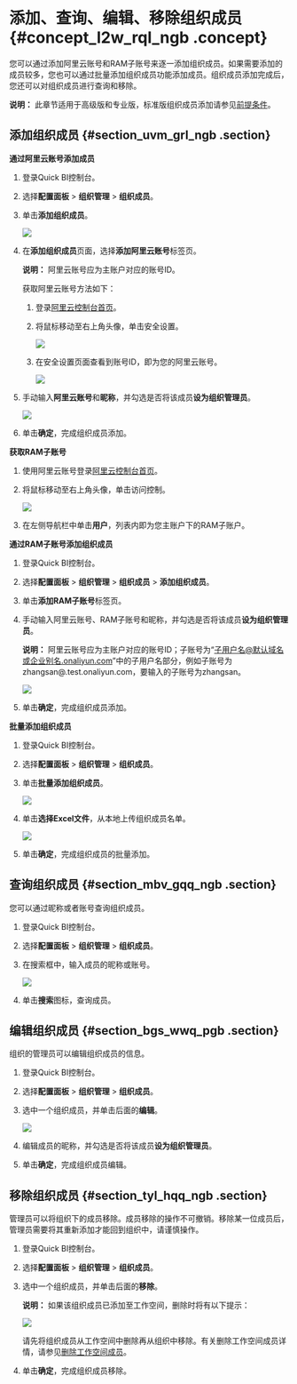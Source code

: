# 添加、查询、编辑、移除组织成员 {#concept_l2w_rql_ngb .concept}

您可以通过添加阿里云账号和RAM子账号来逐一添加组织成员。如果需要添加的成员较多，您也可以通过批量添加组织成员功能添加成员。组织成员添加完成后，您还可以对组织成员进行查询和移除。

**说明：** 此章节适用于高级版和专业版，标准版组织成员添加请参见[前提条件](../../../../intl.zh-CN/快速入门/准备工作/前提条件.md#)。

## 添加组织成员 {#section_uvm_grl_ngb .section}

**通过阿里云账号添加成员** 

1.  登录Quick BI控制台。
2.  选择**配置面板** \> **组织管理** \> **组织成员**。
3.  单击**添加组织成员**。

    ![](http://static-aliyun-doc.oss-cn-hangzhou.aliyuncs.com/assets/img/115408/156335705545240_zh-CN.png)

4.  在**添加组织成员**页面，选择**添加阿里云账号**标签页。

    **说明：** 阿里云账号应为主账户对应的账号ID。

    获取阿里云账号方法如下：

    1.  登录[阿里云控制台首页](https://home-intl.console.aliyun.com/)。
    2.  将鼠标移动至右上角头像，单击安全设置。

        ![](http://static-aliyun-doc.oss-cn-hangzhou.aliyuncs.com/assets/img/115408/156335705551195_zh-CN.png)

    3.  在安全设置页面查看到账号ID，即为您的阿里云账号。

        ![](http://static-aliyun-doc.oss-cn-hangzhou.aliyuncs.com/assets/img/115408/156335705551196_zh-CN.png)

5.  手动输入**阿里云账号**和**昵称**，并勾选是否将该成员**设为组织管理员**。

    ![](http://static-aliyun-doc.oss-cn-hangzhou.aliyuncs.com/assets/img/115408/156335705645241_zh-CN.png)

6.  单击**确定**，完成组织成员添加。

**获取RAM子账号** 

1.  使用阿里云账号登录[阿里云控制台首页](https://homenew.console.aliyun.com/)。
2.  将鼠标移动至右上角头像，单击访问控制。

    ![](http://static-aliyun-doc.oss-cn-hangzhou.aliyuncs.com/assets/img/115408/156335705651201_zh-CN.jpg)

3.  在左侧导航栏中单击**用户**，列表内即为您主账户下的RAM子账户。

**通过RAM子账号添加组织成员** 

1.  登录Quick BI控制台。
2.  选择**配置面板** \> **组织管理** \> **组织成员** \> **添加组织成员**。
3.  单击**添加RAM子账号**标签页。
4.  手动输入阿里云账号、RAM子账号和昵称，并勾选是否将该成员**设为组织管理员**。

    **说明：** 阿里云账号应为主账户对应的账号ID；子账号为“子用户名@默认域名或企业别名.onaliyun.com”中的子用户名部分，例如子账号为zhangsan@.test.onaliyun.com，要输入的子账号为zhangsan。

    ![](http://static-aliyun-doc.oss-cn-hangzhou.aliyuncs.com/assets/img/115408/156335705645242_zh-CN.png)

5.  单击**确定**，完成组织成员添加。

**批量添加组织成员** 

1.  登录Quick BI控制台。
2.  选择**配置面板** \> **组织管理** \> **组织成员**。
3.  单击**批量添加组织成员**。

    ![](http://static-aliyun-doc.oss-cn-hangzhou.aliyuncs.com/assets/img/115408/156335705645243_zh-CN.png)

4.  单击**选择Excel文件**，从本地上传组织成员名单。

    ![](http://static-aliyun-doc.oss-cn-hangzhou.aliyuncs.com/assets/img/115408/156335705645244_zh-CN.png)

5.  单击**确定**，完成组织成员的批量添加。

## 查询组织成员 {#section_mbv_gqq_ngb .section}

您可以通过昵称或者账号查询组织成员。

1.  登录Quick BI控制台。
2.  选择**配置面板** \> **组织管理** \> **组织成员**。
3.  在搜索框中，输入成员的昵称或账号。

    ![](http://static-aliyun-doc.oss-cn-hangzhou.aliyuncs.com/assets/img/115408/156335705645245_zh-CN.png)

4.  单击**搜索**图标，查询成员。

## 编辑组织成员 {#section_bgs_wwq_pgb .section}

组织的管理员可以编辑组织成员的信息。

1.  登录Quick BI控制台。
2.  选择**配置面板** \> **组织管理** \> **组织成员**。
3.  选中一个组织成员，并单击后面的**编辑**。

    ![](http://static-aliyun-doc.oss-cn-hangzhou.aliyuncs.com/assets/img/115408/156335705645247_zh-CN.png)

4.  编辑成员的昵称，并勾选是否将该成员**设为组织管理员**。
5.  单击**确定**，完成组织成员编辑。

## 移除组织成员 {#section_tyl_hqq_ngb .section}

管理员可以将组织下的成员移除。成员移除的操作不可撤销。移除某一位成员后，管理员需要将其重新添加才能回到组织中，请谨慎操作。

1.  登录Quick BI控制台。
2.  选择**配置面板** \> **组织管理** \> **组织成员**。
3.  选中一个组织成员，并单击后面的**移除**。

    **说明：** 如果该组织成员已添加至工作空间，删除时将有以下提示：

    ![](http://static-aliyun-doc.oss-cn-hangzhou.aliyuncs.com/assets/img/115408/156335705641187_zh-CN.png)

    请先将组织成员从工作空间中删除再从组织中移除。有关删除工作空间成员详情，请参见[删除工作空间成员](intl.zh-CN/用户指南/组织及工作空间管理/工作空间管理/添加、修改、查询、删除工作空间成员.md#section_qgp_tzq_pgb)。

4.  单击**确定**，完成组织成员移除。

